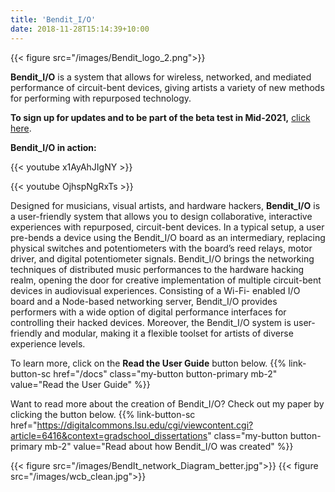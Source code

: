 ```yaml
---
title: 'Bendit_I/O'
date: 2018-11-28T15:14:39+10:00
---
```

{{< figure src="/images/Bendit_logo_2.png">}}

**Bendit_I/O** is a system that allows for wireless, networked, and mediated performance of circuit-bent devices, giving artists a variety of new methods for performing with repurposed technology.

**To sign up for updates and to be part of the beta test in Mid-2021,** [click here](https://docs.google.com/forms/d/e/1FAIpQLScq1p-MSwKU6qBkzLErAxHGKzmAEvX7mPkrRhukWIX4s02EVQ/viewform?usp=sf_link).

**Bendit_I/O in action:**

{{< youtube x1AyAhJIgNY >}}

{{< youtube OjhspNgRxTs >}}
 

Designed for musicians, visual artists, and hardware hackers, **Bendit_I/O** is a user-friendly system that allows you to design collaborative, interactive experiences with repurposed, circuit-bent devices. In a typical setup, a user pre-bends a device using the Bendit_I/O board as an intermediary, replacing physical switches and potentiometers with the board’s reed relays, motor driver, and digital potentiometer signals. Bendit_I/O brings the networking techniques of distributed music performances to the hardware hacking realm, opening the door for creative implementation of multiple circuit-bent devices in audiovisual experiences. Consisting of a Wi-Fi- enabled I/O board and a Node-based networking server, Bendit_I/O provides performers with a wide option of digital performance interfaces for controlling their hacked devices. Moreover, the Bendit_I/O system is user-friendly and modular, making it a flexible toolset for artists of diverse experience levels.

To learn more, click on the **Read the User Guide** button below.
{{% link-button-sc href="/docs" class="my-button button-primary mb-2" value="Read the User Guide" %}}

Want to read more about the creation of Bendit_I/O? Check out my paper by clicking the button below.
{{% link-button-sc href="https://digitalcommons.lsu.edu/cgi/viewcontent.cgi?article=6416&context=gradschool_dissertations" class="my-button button-primary mb-2" value="Read about how Bendit_I/O was created" %}}

{{< figure src="/images/BendIt_network_Diagram_better.jpg">}}
{{< figure src="/images/wcb_clean.jpg">}}